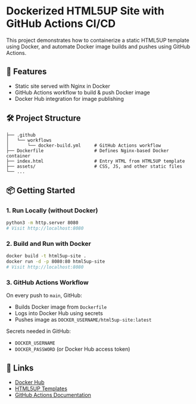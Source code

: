 # Dockerized HTML5UP Site with GitHub Actions CI/CD

This project demonstrates how to containerize a static HTML5UP template using Docker, and automate Docker image builds and pushes using GitHub Actions.

## 🚀 Features
- Static site served with Nginx in Docker
- GitHub Actions workflow to build & push Docker image
- Docker Hub integration for image publishing

## 🛠️ Project Structure
```
├── .github
│   └── workflows
│       └── docker-build.yml     # GitHub Actions workflow
├── Dockerfile                   # Defines Nginx-based Docker container
├── index.html                   # Entry HTML from HTML5UP template
├── assets/                      # CSS, JS, and other static files
└── ...
```

## 📦 Getting Started

### 1. Run Locally (without Docker)
```bash
python3 -m http.server 8080
# Visit http://localhost:8080
```

### 2. Build and Run with Docker
```bash
docker build -t html5up-site .
docker run -d -p 8080:80 html5up-site
# Visit http://localhost:8080
```

### 3. GitHub Actions Workflow
On every push to `main`, GitHub:
- Builds Docker image from `Dockerfile`
- Logs into Docker Hub using secrets
- Pushes image as `DOCKER_USERNAME/html5up-site:latest`

Secrets needed in GitHub:
- `DOCKER_USERNAME`
- `DOCKER_PASSWORD` (or Docker Hub access token)

## 🔗 Links
- [Docker Hub](https://hub.docker.com)
- [HTML5UP Templates](https://html5up.net)
- [GitHub Actions Documentation](https://docs.github.com/en/actions)